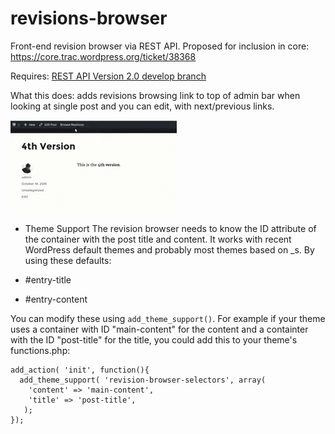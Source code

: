 # revisions-browser
Front-end revision browser via REST API. Proposed for inclusion in core: https://core.trac.wordpress.org/ticket/38368

Requires: [REST API Version 2.0 develop branch](https://github.com/WP-API/WP-API/tree/develop)

What this does: adds revisions browsing link to top of admin bar when looking at single post and you can edit, with next/previous links.

<img src="https://github.com/Shelob9/revisions-browser/blob/master/CvIKaDdWcAAtRSa.gif?raw=true" alt="Demo GIF">

* Theme Support
The revision browser needs to know the ID attribute of the container with the post title and content. It works with recent WordPress default themes and probably most themes based on _s. By using these defaults:

* #entry-title
* #entry-content 

You can modify these using `add_theme_support()`. For example if your theme uses a container with ID "main-content" for the content and a containter with the ID "post-title" for the title, you could add this to your theme's functions.php:

```
add_action( 'init', function(){
  add_theme_support( 'revision-browser-selectors', array(
    'content' => 'main-content',
    'title' => 'post-title',
   );
});
```
